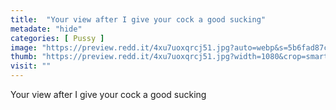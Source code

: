 ```yaml
---
title:  "Your view after I give your cock a good sucking"
metadate: "hide"
categories: [ Pussy ]
image: "https://preview.redd.it/4xu7uoxqrcj51.jpg?auto=webp&s=5b6fad87c791eb1c6e92b1565905842f6ca2da5b"
thumb: "https://preview.redd.it/4xu7uoxqrcj51.jpg?width=1080&crop=smart&auto=webp&s=475a14b5a17caf5740ff6fc86f273623808d1baf"
visit: ""
---
```

Your view after I give your cock a good sucking
